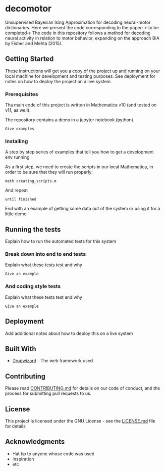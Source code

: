 # decomotor
Unsupervised Bayesian Ising Approximation for decoding neural-motor dictionaries. Here we present the code corresponding to the paper:
<-to be completed->
The code in this repository follows a method for decoding neural activity in relation to motor behavior, expanding on the approach BIA by Fisher and Mehta (2015).

## Getting Started

These instructions will get you a copy of the project up and running on your local machine for development and testing purposes. See deployment for notes on how to deploy the project on a live system.

### Prerequisites

Tha main code of this project is written in Mathematica v10 (and tested on v11, as well).

The repository contains a demo in a jupyter notebook (python).

```
Give examples
```

### Installing

A step by step series of examples that tell you how to get a development env running

As a first step, we need to create the scripts in our local Mathematica, in order to be sure that they will run properly:
```
math creating_scripts.m
```

And repeat

```
until finished
```

End with an example of getting some data out of the system or using it for a little demo

## Running the tests

Explain how to run the automated tests for this system

### Break down into end to end tests

Explain what these tests test and why

```
Give an example
```

### And coding style tests

Explain what these tests test and why

```
Give an example
```

## Deployment

Add additional notes about how to deploy this on a live system

## Built With

* [Dropwizard](http://www.dropwizard.io/1.0.2/docs/) - The web framework used

## Contributing

Please read [CONTRIBUTING.md](https://gist.github.com/PurpleBooth/b24679402957c63ec426) for details on our code of conduct, and the process for submitting pull requests to us.

## License

This project is licensed under the GNU License - see the [LICENSE.md](LICENSE.md) file for details

## Acknowledgments

* Hat tip to anyone whose code was used
* Inspiration
* etc

